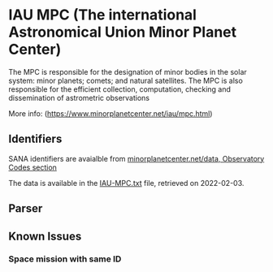 # IAU MPC (The international Astronomical Union Minor Planet Center) 

The MPC is responsible for the designation of minor bodies in the solar system: minor planets; comets; and natural satellites. The MPC is also responsible for the efficient collection, computation, checking and dissemination of astrometric observations 
 
More info:
(https://www.minorplanetcenter.net/iau/mpc.html)

## Identifiers
SANA identifiers are avaialble from [minorplanetcenter.net/data, Observatory Codes section](https://www.minorplanetcenter.net/iau/lists/ObsCodes.html)

The data is available in the [IAU-MPC.txt](IAU-MPC.txt) file, retrieved on 2022-02-03.


## Parser

## Known Issues

### Space mission with same ID